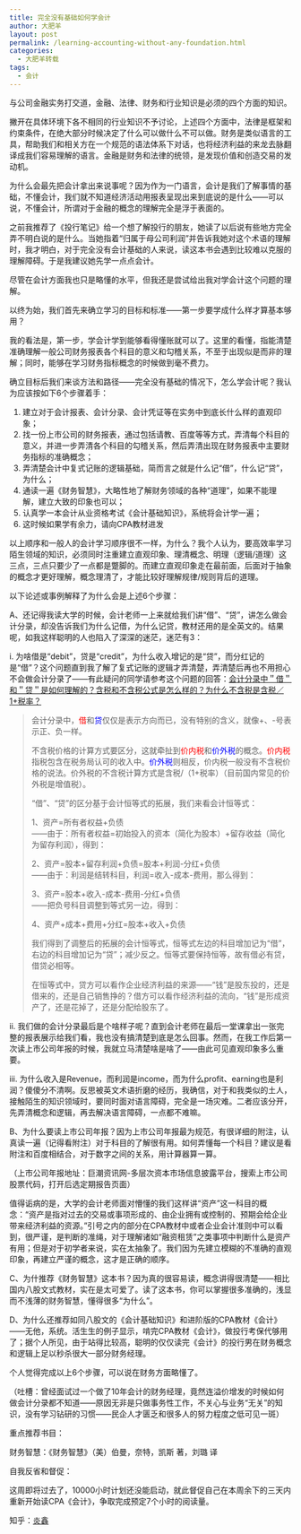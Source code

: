 ```yaml
---
title: 完全没有基础如何学会计
author: 大肥羊
layout: post
permalink: /learning-accounting-without-any-foundation.html
categories:
  - 大肥羊转载
tags:
  - 会计
---
```

与公司金融实务打交道，金融、法律、财务和行业知识是必须的四个方面的知识。

撇开在具体环境下各不相同的行业知识不予讨论，上述四个方面中，法律是框架和约束条件，在绝大部分时候决定了什么可以做什么不可以做。财务是类似语言的工具，帮助我们和相关方在一个规范的语法体系下对话，也将经济利益的来龙去脉翻译成我们容易理解的语言。金融是财务和法律的统领，是发现价值和创造交易的发动机。  


  
为什么会最先把会计拿出来说事呢？因为作为一门语言，会计是我们了解事情的基础，不懂会计，我们就不知道经济活动用报表呈现出来到底说的是什么——可以说，不懂会计，所谓对于金融的概念的理解完全是浮于表面的。

之前我推荐了《投行笔记》给一个想了解投行的朋友，她读了以后说有些地方完全弄不明白说的是什么。当她指着“归属于母公司利润”并告诉我她对这个术语的理解时，我才明白，对于完全没有会计基础的人来说，读这本书会遇到比较难以克服的理解障碍。于是我建议她先学一点点会计。

尽管在会计方面我也只是略懂的水平，但我还是尝试给出我对学会计这个问题的理解。

以终为始，我们首先来确立学习的目标和标准——第一步要学成什么样才算基本够用？

我的看法是，第一步，学会计学到能够看得懂账就可以了。这里的看懂，指能清楚准确理解一般公司财务报表各个科目的意义和勾稽关系，不至于出现似是而非的理解；同时，能够在学习财务指标概念的时候做到毫不费力。

确立目标后我们来谈方法和路径——完全没有基础的情况下，怎么学会计呢？我认为应该按如下6个步骤着手：

  1. 建立对于会计报表、会计分录、会计凭证等在实务中到底长什么样的直观印象；
  2. 找一份上市公司的财务报表，通过包括请教、百度等等方式，弄清每个科目的意义，并进一步弄清各个科目的勾稽关系，然后弄清出现在财务报表中主要财务指标的准确概念；
  3. 弄清楚会计中复式记账的逻辑基础，简而言之就是什么记“借”，什么记“贷”，为什么；
  4. 通读一遍《财务智慧》，大略性地了解财务领域的各种“道理”，如果不能理解，建立大致的印象也可以；
  5. 认真学一本会计从业资格考试《会计基础知识》，系统将会计学一遍；
  6. 这时候如果学有余力，请向CPA教材进发

以上顺序和一般人的会计学习顺序很不一样，为什么？我个人认为，要高效率学习陌生领域的知识，必须同时注重建立直观印象、理清概念、明理（逻辑/道理）这三点，三点只要少了一点都是蹩脚的。而建立直观印象走在最前面，后面对于抽象的概念才更好理解，概念理清了，才能比较好理解规律/规则背后的道理。

以下论述或事例解释了为什么会是上述6个步骤：

A、还记得我读大学的时候，会计老师一上来就给我们讲“借”、“贷”，讲怎么做会计分录，却没告诉我们为什么记借，为什么记贷，教材还用的是全英文的。结果呢，如我这样聪明的人也陷入了深深的迷茫，迷茫有3：

i. 为啥借是“debit”，贷是“credit”，为什么收入增记的是“贷”，而分红记的是“借”？这个问题直到我了解了复式记账的逻辑才弄清楚，弄清楚后再也不用担心不会做会计分录了——有此疑问的同学请参考这个问题的回答：<a href="http://www.zhihu.com/question/21242369" rel="external nofollow" target="_blank">会计分录中＂借＂和＂贷＂是如何理解的？含税和不含税公式是怎么样的？为什么不含税是含税／1+税率？</a>

> 会计分录中，<span style="color: #ff0000;">借</span>和<span style="color: #0000ff;">贷</span>仅仅是表示方向而已，没有特别的含义，就像+、-号表示正、负一样。
> 
> 不含税价格的计算方式要区分，这就牵扯到<span style="color: #ff0000;">价内税</span>和<span style="color: #0000ff;">价外税</span>的概念。<span style="color: #ff0000;">价内税</span>指税包含在税务局认可的收入中。<span style="color: #0000ff;">价外税</span>则相反，价内税一般没有不含税价格的说法。价外税的不含税计算方式是含税/（1+税率）（目前国内常见的价外税是增值税）。 
> 
> “借”、“贷”的区分基于会计恒等式的拓展，我们来看会计恒等式：
> 
> 1、资产=所有者权益+负债  
> ——由于：所有者权益=初始投入的资本（简化为股本）+留存收益（简化为留存利润），得到：
> 
> 2、资产=股本+留存利润+负债=股本+利润-分红+负债  
> ——由于：利润是结转科目，利润=收入-成本-费用，那么得到：
> 
> 3、资产=股本+收入-成本-费用-分红+负债  
> ——把负号科目调整到等式另一边，得到：
> 
> 4、资产+成本+费用+分红=股本+收入+负债
> 
> 我们得到了调整后的拓展的会计恒等式，恒等式左边的科目增加记为“借”，右边的科目增加记为“贷”；减少反之。恒等式要保持恒等，故有借必有贷，借贷必相等。
> 
> 在恒等式中，贷方可以看作企业经济利益的来源——“钱”是股东投的，还是借来的，还是自己销售挣的？借方可以看作经济利益的流向，“钱”是形成资产了，还是花掉了，还是分配给股东了。 

ii. 我们做的会计分录最后是个啥样子呢？直到会计老师在最后一堂课拿出一张完整的报表展示给我们看，我也没有搞清楚到底是怎么回事。然而，在我工作后第一次读上市公司年报的时候，我就立马清楚啥是啥了——由此可见直观印象多么重要。

iii. 为什么收入是Revenue，而利润是income，而为什么profit、earning也是利润？傻傻分不清啊。反思被英文术语折磨的经历，我确信，对于和我类似的土人，接触陌生的知识领域时，要同时面对语言障碍，完全是一场灾难。二者应该分开，先弄清概念和逻辑，再去解决语言障碍，一点都不难嘛。

B、为什么要读上市公司年报？因为上市公司年报最为规范，有很详细的附注，认真读一遍（记得看附注）对于科目的了解很有用。如何弄懂每一个科目？建议是看附注和百度相结合，对于数字之间的关系，用计算器算一算。

（上市公司年报地址：巨潮资讯网-多层次资本市场信息披露平台，搜索上市公司股票代码，打开后选定期报告页面）

值得诟病的是，大学的会计老师面对懵懂的我们这样讲“资产”这一科目的概念：“资产是指对过去的交易或事项形成的、由企业拥有或控制的、预期会给企业带来经济利益的资源。”引号之内的部分在CPA教材中或者企业会计准则中可以看到，很严谨，是判断的准绳，对于理解诸如“融资租赁”之类事项中判断什么是资产有用；但是对于初学者来说，实在太抽象了。我们因为先建立模糊的不准确的直观印象，再建立严谨的概念，这才是正确的顺序。

C、为什推荐《财务智慧》这本书？因为真的很容易读，概念讲得很清楚——相比国内八股文式教材，实在是太可爱了。读了这本书，你可以掌握很多准确的，浅显而不浅薄的财务智慧，懂得很多“为什么”。

D、为什么还推荐如同八股文的《会计基础知识》和进阶版的CPA教材《会计》——无他，系统。活生生的例子显示，啃完CPA教材《会计》，做投行考保代够用了；据个人所见，由于站得比较高，聪明的仅仅读完《会计》的投行男在财务概念和逻辑上足以秒杀很大一部分财务经理。

个人觉得完成以上6个步骤，可以说在财务方面略懂了。

（吐槽：曾经面试过一个做了10年会计的财务经理，竟然连溢价增发的时候如何做会计分录都不知道——原因无非是只做事务性工作，不关心与业务“无关”的知识，没有学习钻研的习惯——民企人才匮乏和很多人的努力程度之低可见一斑）

重点推荐书目：

财务智慧：《财务智慧》（美）伯曼，奈特，凯斯 著，刘璐 译

自我反省和督促：

这周即将过去了，10000小时计划还没能启动，就此督促自己在本周余下的三天内重新开始读CPA《会计》，争取完成预定7个小时的阅读量。

知乎：<a href="http://zhuanlan.zhihu.com/jinrongcainiaoziqiangji/19787806" target="_blank">炎鑫</a>